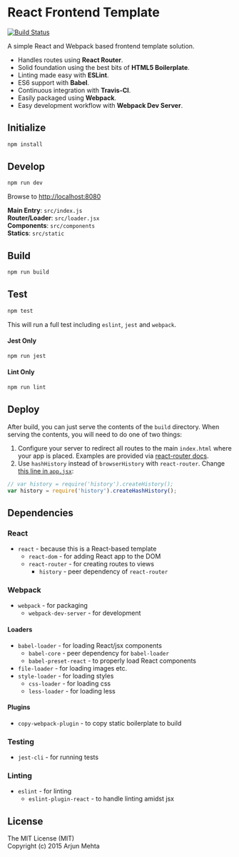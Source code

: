 # React Frontend Template

[![Build Status](https://travis-ci.org/arjunmehta/react-frontend-template.svg)](https://travis-ci.org/arjunmehta/react-frontend-template)

A simple React and Webpack based frontend template solution.

- Handles routes using **React Router**.
- Solid foundation using the best bits of **HTML5 Boilerplate**.
- Linting made easy with **ESLint**.
- ES6 support with **Babel**.
- Continuous integration with **Travis-CI**.
- Easily packaged using **Webpack**. 
- Easy development workflow with **Webpack Dev Server**.

## Initialize
```bash
npm install
```

## Develop
```bash
npm run dev
```

Browse to [http://localhost:8080](http://localhost:8080)

**Main Entry**: `src/index.js`<br/>
**Router/Loader**: `src/loader.jsx`<br/>
**Components**: `src/components`<br/>
**Statics**: `src/static`<br/>

## Build
```bash
npm run build
```


## Test
```bash
npm test
```
This will run a full test including `eslint`, `jest` and `webpack`.

#### Jest Only
```bash
npm run jest
```

#### Lint Only
```bash
npm run lint
```

## Deploy
After build, you can just serve the contents of the `build` directory. When serving the contents, you will need to do one of two things:

1. Configure your server to redirect all routes to the main `index.html` where your app is placed. Examples are provided via [react-router docs](https://github.com/rackt/react-router/blob/master/docs/guides/basics/Histories.md#createbrowserhistory).
2. Use `hashHistory` instead of `browserHistory` with `react-router`. Change [this line in `app.jsx`](https://github.com/arjunmehta/react-frontend-template/blob/master/src/components/app.jsx#L3):

```javascript
// var history = require('history').createHistory();
var history = require('history').createHashHistory();
```

## Dependencies

### React
- `react` - because this is a React-based template
    - `react-dom` - for adding React app to the DOM
    - `react-router` - for creating routes to views
        - `history` - peer dependency of `react-router`

### Webpack
- `webpack` - for packaging
    - `webpack-dev-server` - for development

#### Loaders
- `babel-loader` - for loading React/jsx components
    - `babel-core` - peer dependency for `babel-loader`
    - `babel-preset-react` - to properly load React components
- `file-loader` - for loading images etc.
- `style-loader` - for loading styles
    - `css-loader` - for loading css
    - `less-loader` - for loading less

#### Plugins
- `copy-webpack-plugin` - to copy static boilerplate to build

### Testing
- `jest-cli` - for running tests

### Linting
- `eslint` - for linting
    - `eslint-plugin-react` - to handle linting amidst jsx


## License
The MIT License (MIT)<br/>
Copyright (c) 2015 Arjun Mehta